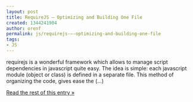 ```yaml
---
layout: post
title: RequireJS – Optimizing and Building One File
created: 1344241904
author: orenf
permalink: js/requirejs-–-optimizing-and-building-one-file
tags:
- JS
---
```

requirejs is a wonderful framework which allows to manage script dependencies in javascript quite easy. The idea is simple: each javascript module (object or class) is defined in a separate file. This method of organizing the code, gives ease the (…)</p><p><a href="http://orizens.com/wp/topics/requirejs-optimizing-and-building-one-file/">Read the rest of this entry »</a></p>
